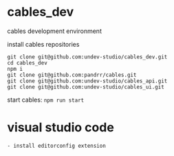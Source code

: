 # cables_dev
cables development environment

install cables repositories

```
git clone git@github.com:undev-studio/cables_dev.git
cd cables_dev
npm i
git clone git@github.com:pandrr/cables.git
git clone git@github.com:undev-studio/cables_api.git
git clone git@github.com:undev-studio/cables_ui.git

```

start cables: `npm run start`


# visual studio code
    - install editorconfig extension
